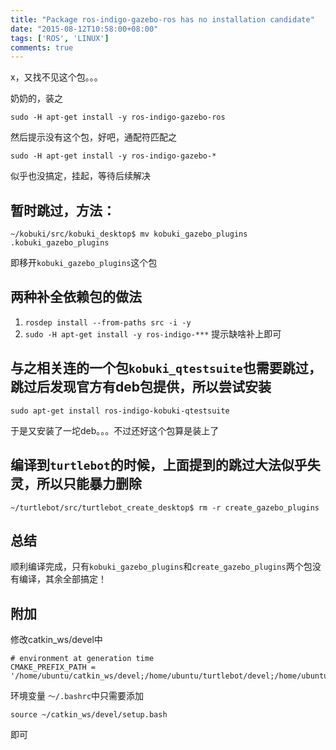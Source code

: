 ```yaml
---
title: "Package ros-indigo-gazebo-ros has no installation candidate"
date: "2015-08-12T10:58:00+08:00"
tags: ['ROS', 'LINUX']
comments: true
---
```



x，又找不见这个包。。。

奶奶的，装之

`sudo -H apt-get install -y ros-indigo-gazebo-ros`

然后提示没有这个包，好吧，通配符匹配之

`sudo -H apt-get install -y ros-indigo-gazebo-*`

似乎也没搞定，挂起，等待后续解决

## 暂时跳过，方法：

`~/kobuki/src/kobuki_desktop$ mv kobuki_gazebo_plugins .kobuki_gazebo_plugins`

即移开`kobuki_gazebo_plugins`这个包

## 两种补全依赖包的做法

1.  `rosdep install --from-paths src -i -y`
2.  `sudo -H apt-get install -y ros-indigo-***` 提示缺啥补上即可

## 与之相关连的一个包`kobuki_qtestsuite`也需要跳过，跳过后发现官方有deb包提供，所以尝试安装

`sudo apt-get install ros-indigo-kobuki-qtestsuite`

于是又安装了一坨deb。。。不过还好这个包算是装上了

## 编译到`turtlebot`的时候，上面提到的跳过大法似乎失灵，所以只能暴力删除

`~/turtlebot/src/turtlebot_create_desktop$ rm -r create_gazebo_plugins`

## 总结

顺利编译完成，只有`kobuki_gazebo_plugins`和`create_gazebo_plugins`两个包没有编译，其余全部搞定！

## 附加

修改catkin_ws/devel中
```
# environment at generation time
CMAKE_PREFIX_PATH = '/home/ubuntu/catkin_ws/devel;/home/ubuntu/turtlebot/devel;/home/ubuntu/kobuki/devel;/home/ubuntu/rocon/devel;/opt/ros/indigo'.split(';')
```
环境变量
`～/.bashrc`中只需要添加

`source ~/catkin_ws/devel/setup.bash`

即可
